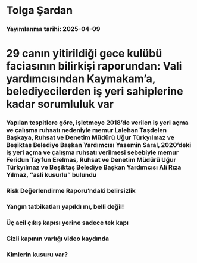 # Tolga Şardan

### Yayımlanma tarihi: 2025-04-09

# 29 canın yitirildiği gece kulübü faciasının bilirkişi raporundan: Vali yardımcısından Kaymakam’a, belediyecilerden iş yeri sahiplerine kadar sorumluluk var


### Yapılan tespitlere göre, işletmeye 2018’de verilen iş yeri açma ve çalışma ruhsatı nedeniyle memur Lalehan Taşdelen Başkaya, Ruhsat ve Denetim Müdürü Uğur Türkyılmaz ve Beşiktaş Belediye Başkan Yardımcısı Yasemin Saral, 2020’deki iş yeri açma ve çalışma ruhsatı verilmesi sebebiyle memur Feridun Tayfun Erelmas, Ruhsat ve Denetim Müdürü Uğur Türkyılmaz ve Beşiktaş Belediye Başkan Yardımcısı Ali Rıza Yılmaz, “asli kusurlu” bulundu


### Risk Değerlendirme Raporu’ndaki belirsizlik


### Yangın tatbikatları yapıldı mı, belli değil!


### Üç acil çıkış kapısı yerine sadece tek kapı


### Gizli kapının varlığı video kaydında


### Kimlerin kusuru var?

